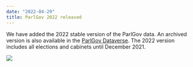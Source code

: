 ```yaml
---
date: "2022-04-29"
title: ParlGov 2022 released
---
```


We have added the 2022 stable version of the ParlGov data. An archived version is also available in the [ParlGov Dataverse](https://doi.org/10.7910/DVN/UKILBE). The 2022 version includes all elections and cabinets until December 2021.

![](/images/parliament-scotland.jpg)
